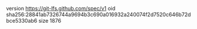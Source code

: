 version https://git-lfs.github.com/spec/v1
oid sha256:28841ab7326744a9694b3c690a016932a240074f2d7520c646b72dbce5330ab6
size 1876

